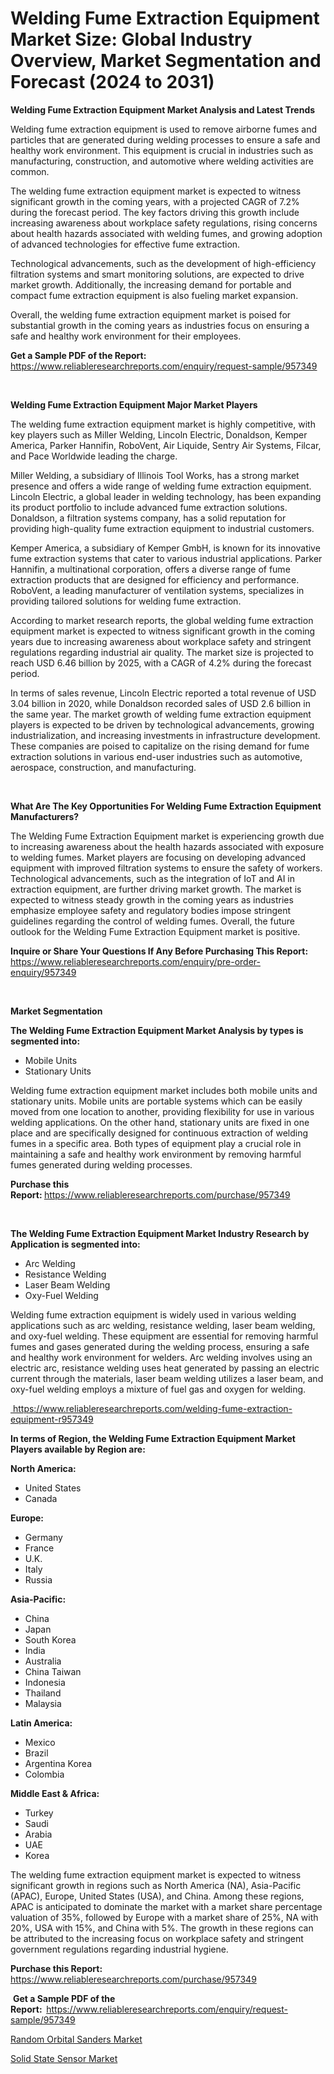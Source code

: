 <p><h1>Welding Fume Extraction Equipment Market Size: Global Industry Overview, Market Segmentation and Forecast (2024 to 2031)</h1></p><p><strong>Welding Fume Extraction Equipment Market Analysis and Latest Trends</strong></p>
<p><p>Welding fume extraction equipment is used to remove airborne fumes and particles that are generated during welding processes to ensure a safe and healthy work environment. This equipment is crucial in industries such as manufacturing, construction, and automotive where welding activities are common.</p><p>The welding fume extraction equipment market is expected to witness significant growth in the coming years, with a projected CAGR of 7.2% during the forecast period. The key factors driving this growth include increasing awareness about workplace safety regulations, rising concerns about health hazards associated with welding fumes, and growing adoption of advanced technologies for effective fume extraction.</p><p>Technological advancements, such as the development of high-efficiency filtration systems and smart monitoring solutions, are expected to drive market growth. Additionally, the increasing demand for portable and compact fume extraction equipment is also fueling market expansion.</p><p>Overall, the welding fume extraction equipment market is poised for substantial growth in the coming years as industries focus on ensuring a safe and healthy work environment for their employees.</p></p>
<p><strong>Get a Sample PDF of the Report:&nbsp;</strong> <a href="https://www.reliableresearchreports.com/enquiry/request-sample/957349">https://www.reliableresearchreports.com/enquiry/request-sample/957349</a></p>
<p>&nbsp;</p>
<p><strong>Welding Fume Extraction Equipment Major Market Players</strong></p>
<p><p>The welding fume extraction equipment market is highly competitive, with key players such as Miller Welding, Lincoln Electric, Donaldson, Kemper America, Parker Hannifin, RoboVent, Air Liquide, Sentry Air Systems, Filcar, and Pace Worldwide leading the charge. </p><p>Miller Welding, a subsidiary of Illinois Tool Works, has a strong market presence and offers a wide range of welding fume extraction equipment. Lincoln Electric, a global leader in welding technology, has been expanding its product portfolio to include advanced fume extraction solutions. Donaldson, a filtration systems company, has a solid reputation for providing high-quality fume extraction equipment to industrial customers.</p><p>Kemper America, a subsidiary of Kemper GmbH, is known for its innovative fume extraction systems that cater to various industrial applications. Parker Hannifin, a multinational corporation, offers a diverse range of fume extraction products that are designed for efficiency and performance. RoboVent, a leading manufacturer of ventilation systems, specializes in providing tailored solutions for welding fume extraction.</p><p>According to market research reports, the global welding fume extraction equipment market is expected to witness significant growth in the coming years due to increasing awareness about workplace safety and stringent regulations regarding industrial air quality. The market size is projected to reach USD 6.46 billion by 2025, with a CAGR of 4.2% during the forecast period.</p><p>In terms of sales revenue, Lincoln Electric reported a total revenue of USD 3.04 billion in 2020, while Donaldson recorded sales of USD 2.6 billion in the same year. The market growth of welding fume extraction equipment players is expected to be driven by technological advancements, growing industrialization, and increasing investments in infrastructure development. These companies are poised to capitalize on the rising demand for fume extraction solutions in various end-user industries such as automotive, aerospace, construction, and manufacturing.</p></p>
<p>&nbsp;</p>
<p><strong>What Are The Key Opportunities For Welding Fume Extraction Equipment Manufacturers?</strong></p>
<p><p>The Welding Fume Extraction Equipment market is experiencing growth due to increasing awareness about the health hazards associated with exposure to welding fumes. Market players are focusing on developing advanced equipment with improved filtration systems to ensure the safety of workers. Technological advancements, such as the integration of IoT and AI in extraction equipment, are further driving market growth. The market is expected to witness steady growth in the coming years as industries emphasize employee safety and regulatory bodies impose stringent guidelines regarding the control of welding fumes. Overall, the future outlook for the Welding Fume Extraction Equipment market is positive.</p></p>
<p><strong>Inquire or Share Your Questions If Any Before Purchasing This Report:</strong> <a href="https://www.reliableresearchreports.com/enquiry/pre-order-enquiry/957349">https://www.reliableresearchreports.com/enquiry/pre-order-enquiry/957349</a></p>
<p>&nbsp;</p>
<p><strong>Market Segmentation</strong></p>
<p><strong>The Welding Fume Extraction Equipment Market Analysis by types is segmented into:</strong></p>
<p><ul><li>Mobile Units</li><li>Stationary Units</li></ul></p>
<p><p>Welding fume extraction equipment market includes both mobile units and stationary units. Mobile units are portable systems which can be easily moved from one location to another, providing flexibility for use in various welding applications. On the other hand, stationary units are fixed in one place and are specifically designed for continuous extraction of welding fumes in a specific area. Both types of equipment play a crucial role in maintaining a safe and healthy work environment by removing harmful fumes generated during welding processes.</p></p>
<p><strong>Purchase this Report:&nbsp;</strong><a href="https://www.reliableresearchreports.com/purchase/957349">https://www.reliableresearchreports.com/purchase/957349</a></p>
<p>&nbsp;</p>
<p><strong>The Welding Fume Extraction Equipment Market Industry Research by Application is segmented into:</strong></p>
<p><ul><li>Arc Welding</li><li>Resistance Welding</li><li>Laser Beam Welding</li><li>Oxy-Fuel Welding</li></ul></p>
<p><p>Welding fume extraction equipment is widely used in various welding applications such as arc welding, resistance welding, laser beam welding, and oxy-fuel welding. These equipment are essential for removing harmful fumes and gases generated during the welding process, ensuring a safe and healthy work environment for welders. Arc welding involves using an electric arc, resistance welding uses heat generated by passing an electric current through the materials, laser beam welding utilizes a laser beam, and oxy-fuel welding employs a mixture of fuel gas and oxygen for welding.</p></p>
<p><a href="https://www.reliableresearchreports.com/welding-fume-extraction-equipment-r957349">&nbsp;https://www.reliableresearchreports.com/welding-fume-extraction-equipment-r957349</a></p>
<p><strong>In terms of Region, the Welding Fume Extraction Equipment Market Players available by Region are:</strong></p>
<p>
    <p> <strong> North America: </strong>
        <ul>
            <li>United States</li>
            <li>Canada</li>
        </ul>
        </p> 
    <p> <strong> Europe: </strong>
        <ul>
            <li>Germany</li>
            <li>France</li>
            <li>U.K.</li>
            <li>Italy</li>
            <li>Russia</li>
        </ul>
        </p> 
    <p> <strong> Asia-Pacific: </strong>
        <ul>
            <li>China</li>
            <li>Japan</li>
            <li>South Korea</li>
            <li>India</li>
            <li>Australia</li>
            <li>China Taiwan</li>
            <li>Indonesia</li>
            <li>Thailand</li>
            <li>Malaysia</li>
        </ul>
        </p> 
    <p> <strong> Latin America: </strong>
        <ul>
            <li>Mexico</li>
            <li>Brazil</li>
            <li>Argentina Korea</li>
            <li>Colombia</li>
        </ul>
        </p> 
    <p> <strong> Middle East & Africa: </strong>
        <ul>
            <li>Turkey</li>
            <li>Saudi</li>
            <li>Arabia</li>
            <li>UAE</li>
            <li>Korea</li>
        </ul>
    </p>
    </p>
<p><p>The welding fume extraction equipment market is expected to witness significant growth in regions such as North America (NA), Asia-Pacific (APAC), Europe, United States (USA), and China. Among these regions, APAC is anticipated to dominate the market with a market share percentage valuation of 35%, followed by Europe with a market share of 25%, NA with 20%, USA with 15%, and China with 5%. The growth in these regions can be attributed to the increasing focus on workplace safety and stringent government regulations regarding industrial hygiene.</p></p>
<p><strong>Purchase this Report: </strong><a href="https://www.reliableresearchreports.com/purchase/957349">https://www.reliableresearchreports.com/purchase/957349</a></p>
<p>&nbsp;<strong>Get a Sample PDF of the Report:&nbsp;&nbsp;</strong><a href="https://www.reliableresearchreports.com/enquiry/request-sample/957349">https://www.reliableresearchreports.com/enquiry/request-sample/957349</a></p>
<p><strong></strong></p>
<p><p><a href="https://github.com/ashepherd82/Market-Research-Report-List-4/blob/main/random-orbital-sanders-market.md">Random Orbital Sanders Market</a></p><p><a href="https://full-wildebeest-80b.notion.site/Solid-State-Sensor-Market-Outlook-Industry-Overview-and-Forecast-2024-to-2031-2b4bc30c42924b2ebee7c6fc1655abb7">Solid State Sensor Market</a></p></p>